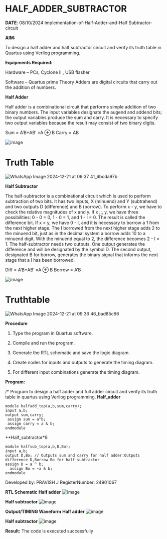 # HALF_ADDER_SUBTRACTOR
**DATE**: 08/10/2024
Implementation-of-Half-Adder-and-Half Subtractor-circuit

**AIM:**

To design a half adder and half subtractor circuit and verify its truth table in Quartus using Verilog programming.

**Equipments Required:**

Hardware – PCs, Cyclone II , USB flasher 

Software – Quartus prime Theory Adders are digital circuits that carry out the addition of numbers.

**Half Adder**

Half adder is a combinational circuit that performs simple addition of two binary numbers. The input variables designate the augend and addend bits; the output variables produce the sum and carry. It is necessary to specify two output variables because the result may consist of two binary digits.

Sum = A’B+AB’ =A ⊕ B Carry = AB

![image](https://github.com/naavaneetha/HALF_ADDER_SUBTRACTOR/assets/154305477/bd4a0b2c-cdbc-4184-ab08-81578f121e1f)

# Truth Table
![WhatsApp Image 2024-12-21 at 09 37 41_6bcda97b](https://github.com/user-attachments/assets/d51d43bb-d91e-4682-8fab-e234dff43d9b)


**Half Subtractor**

The half-subtractor is a combinational circuit which is used to perform subtraction of two bits. It has two inputs, X (minuend) and Y (subtrahend) and two outputs D (difference) and B (borrow). To perform x - y, we have to check the relative magnitudes of x and y. If x ;;, y, we have three possibilities: 0 - 0 = 0, 1 - 0 = 1, and 1 - I = 0. The result is called the difference bit. If x < y, we have 0 - I, and it is necessary to borrow a 1 from the next higher stage. The I borrowed from the next higher stage adds 2 to the minuend bit, just as in the decimal system a borrow adds 10 to a minuend digit. With the minuend equal to 2, the difference becomes 2 - I = 1. The half-subtractor needs two outputs. One output generates the difference and will be designated by the symbol D. The second output, designated B for borrow, generates the binary signal that informs the next stage that a I has been borrowed. 

Diff = A’B+AB’ =A ⊕ B
Borrow = A’B

 ![image](https://github.com/naavaneetha/HALF_ADDER_SUBTRACTOR/assets/154305477/d76b099c-513f-4e7c-843a-e2fd028a531a)



# Truthtable
![WhatsApp Image 2024-12-21 at 09 36 46_bad85c66](https://github.com/user-attachments/assets/9ff1687f-e02d-44be-ae00-b0559d7e801b)


**Procedure**

1.	Type the program in Quartus software.

2.	Compile and run the program.

3.	Generate the RTL schematic and save the logic diagram.

4.	Create nodes for inputs and outputs to generate the timing diagram.

5.	For different input combinations generate the timing diagram.


**Program:**

/* Program to design a half adder and full adder circuit and verify its truth table in quartus using Verilog programming.
**Half_adder**
```
module halfadd_top(a,b,sum,carry);
input a,b;
output sum,carry; 
 assign sum = a^b;
 assign carry = a & b;
endmodule
```

**Half_subtractor*8
```
module halfsub_top(a,b,D,Bo);
input a,b;
output D,Bo; // Outputs sum and carry for half adder:Outputs difference D,Borrow Bo for half subtractor
assign D = a ^ b;
  assign Bo = ~a & b;
endmodule
```
Developed by: PRAVISH J
RegisterNumber: 24901067

**RTL Schematic**
**Half adder**
![image](https://github.com/user-attachments/assets/3c2b7b8a-74a6-447b-b24e-5b8c743fd7fd)

**Half subtractor**
![image](https://github.com/user-attachments/assets/af46461b-d3b6-4476-ab3b-debd944a298a)


**Output/TIMING Waveform**
**Half adder**
![image](https://github.com/user-attachments/assets/3b681cde-a3ed-4f33-9d39-ba106897c20f)

**Half subtractor**
![image](https://github.com/user-attachments/assets/77cb0509-b028-47b9-a833-a1de47796608)

**Result:**
The code is executed successfully

